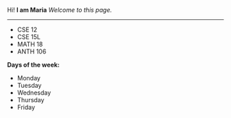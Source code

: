 Hi!
**I am Maria**
*Welcome to this page.*

---

* CSE 12
* CSE 15L
* MATH 18
* ANTH 106

**Days of the week:**
* Monday
* Tuesday
* Wednesday
* Thursday
* Friday
